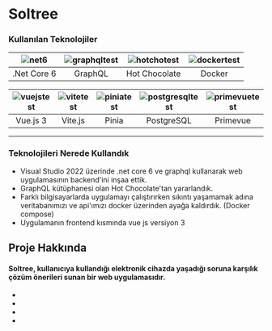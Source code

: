 # Soltree
 
### Kullanılan Teknolojiler

| ![net6](https://user-images.githubusercontent.com/55712037/188874184-fe275a7d-9a98-424a-b59c-ce6b1dc9e0f6.png) | ![graphqltest](https://user-images.githubusercontent.com/55712037/188874721-00f57520-22f5-4b29-abc9-62de807333b3.png) | ![hotchotest](https://user-images.githubusercontent.com/55712037/188874201-a3331850-4961-44df-951f-2cfafdaae120.png) | ![dockertest](https://user-images.githubusercontent.com/55712037/188874211-a469ecec-124d-4f4c-8685-cdd24992461e.png) |
|:---:|:---:|:---:|:---:|
| .Net Core 6  | GraphQL  | Hot Chocolate | Docker |

| ![vuejstest](https://user-images.githubusercontent.com/55712037/188875887-ef7e0956-8c14-4fea-9995-b992844ae130.png) | ![vitetest](https://user-images.githubusercontent.com/55712037/188874248-e6d088dc-4e17-4a53-8eb7-e368d480a483.png) | ![piniatest](https://user-images.githubusercontent.com/55712037/188876234-c4317a63-35f6-417a-a268-33654b520586.png) | ![postgresqltest](https://user-images.githubusercontent.com/55712037/188887094-5a7e8f5a-e68f-4303-9980-8c85d60b92f5.png) |![primevuetest](https://user-images.githubusercontent.com/55712037/188887814-182960cb-56f5-49c0-886a-97c7ee9682e0.png) |
|:---:|:---:|:---:|:---:|:---:|
| Vue.js 3 | Vite.js | Pinia | PostgreSQL | Primevue |

------------

### Teknolojileri Nerede Kullandık
- Visual Studio 2022 üzerinde .net core 6 ve graphql kullanarak web uygulamasının backend'ini inşaa ettik.
- GraphQL kütüphanesi olan Hot Chocolate'tan yararlandık.
- Farklı bilgisayarlarda uygulamayı çalıştırırken sıkıntı yaşamamak adına veritabanımızı ve api'ımızı docker üzerinden ayağa kaldırdık. (Docker compose)
- Uygulamanın frontend kısmında vue js versiyon 3
## Proje Hakkında

#### Soltree, kullanıcıya kullandığı elektronik cihazda yaşadığı soruna karşılık çözüm önerileri sunan bir web uygulamasıdır.
- 
- 
- 
- 
